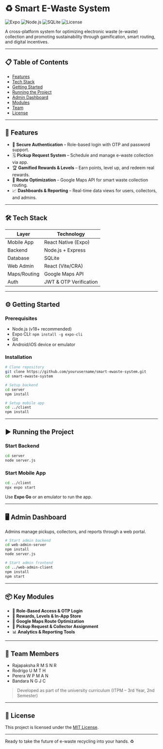 # ♻️ Smart E-Waste System

![Expo](https://img.shields.io/badge/Expo-React%20Native-blue)
![Node.js](https://img.shields.io/badge/Node.js-Backend-green)
![SQLite](https://img.shields.io/badge/SQLite-Database-lightgrey)
![License](https://img.shields.io/badge/License-MIT-yellow)

A cross-platform system for optimizing electronic waste (e-waste) collection and promoting sustainability through gamification, smart routing, and digital incentives.

---

## 📋 Table of Contents

- [Features](#-features)
- [Tech Stack](#-tech-stack)
- [Getting Started](#-getting-started)
- [Running the Project](#-running-the-project)
- [Admin Dashboard](#-admin-dashboard)
- [Modules](#-key-modules)
- [Team](#-team-members)
- [License](#-license)

---

## 🚀 Features

- 🔐 **Secure Authentication** – Role-based login with OTP and password support.
- 🗓️ **Pickup Request System** – Schedule and manage e-waste collection via app.
- 🏆 **Gamified Rewards & Levels** – Earn points, level up, and redeem real rewards.
- 🧭 **Route Optimization** – Google Maps API for smart waste collection routing.
- 📈 **Dashboards & Reporting** – Real-time data views for users, collectors, and admins.

---

## 🛠 Tech Stack

| Layer       | Technology             |
|-------------|-------------------------|
| Mobile App  | React Native (Expo)     |
| Backend     | Node.js + Express       |
| Database    | SQLite                  |
| Web Admin   | React (Vite/CRA)        |
| Maps/Routing| Google Maps API         |
| Auth        | JWT & OTP Verification  |

---

## ⚙️ Getting Started

### Prerequisites

- Node.js (v18+ recommended)
- Expo CLI: `npm install -g expo-cli`
- Git
- Android/iOS device or emulator

### Installation

```bash
# Clone repository
git clone https://github.com/yourusername/smart-ewaste-system.git
cd smart-ewaste-system

# Setup backend
cd server
npm install

# Setup mobile app
cd ../client
npm install
```

---

## ▶️ Running the Project

### Start Backend

```bash
cd server
node server.js
```

### Start Mobile App

```bash
cd ../client
npx expo start
```

Use **Expo Go** or an emulator to run the app.

---

## 🖥 Admin Dashboard

Admins manage pickups, collectors, and reports through a web portal.

```bash
# Start admin backend
cd web-admin-server
npm install
node server.js

# Start admin frontend
cd ../web-admin-client
npm install
npm start
```

---

## 📦 Key Modules

- 🔑 **Role-Based Access & OTP Login**
- 🏅 **Rewards, Levels & In-App Store**
- 📍 **Google Maps Route Optimization**
- 📲 **Pickup Request & Collector Assignment**
- 📊 **Analytics & Reporting Tools**

---

## 👥 Team Members

- Rajapaksha R M S N R  
- Rodrigo U M T H  
- Perera W P M A N  
- Bandara N G J C  

> Developed as part of the university curriculum (ITPM – 3rd Year, 2nd Semester)

---

## 📄 License

This project is licensed under the [MIT License](LICENSE).

---

Ready to take the future of e-waste recycling into your hands. ♻️
